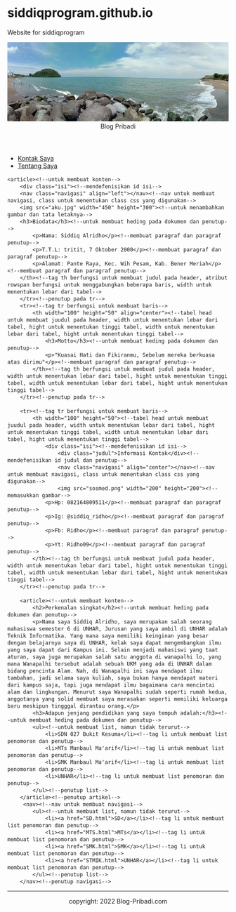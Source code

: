 # siddiqprogram.github.io
Website for siddiqprogram
<!DOCTYPE html><!--deklarasi/tipe dokumen-->
<html lang="em"><!--tag html untuk memulai dokumen baru html, lang untuk menentukan bahasa-->
<head><!--untuk membuat kepala/head dokumen-->
    <title>Project UTS</title><!--tag untuk membuat judul web-->
    <link rel="stylesheet" type="text/css" href="style.css">
    <meta name="viewport" content="width=device-width, initial-scale=1.0"><!--elemen pada html-->
    <meta http-equiv="X-UA-Compatible" content="ie=edge"><!--elemen pada html-->
</head><!--head penutup-->

<body><!--tag untuk membuat body-->
    <div class="container"><!--mendefenisikan id-->
    	<header><!--bagian atas artikel-->
       		<img src="head.jpg" width="875" height="180"><!--memasukkan gambar-->
        	<div class="logo"><!--mendefenisikan id-->
               Blog Pribadi
           </div><!--penutup id-->
       </header><!--penutup bagian atas artikel-->
       <nav><!--nav untuk membuat navigasi-->
            <ul><!--untuk membuat list, namun tidak terurut-->
                <li><a href="Contact.html">Kontak Saya</a></li><!--tag a untuk membuat link, tag li untuk membuat list penomoran dan penutup-->
                <li><a href="aboutme.html">Tentang Saya</a></li><!--tag a untuk membuat link, tag li untuk membuat list penomoran dan penutup-->
            </ul><!--penutup list-->
        </nav><!--penutup navigasi-->

	<article><!--untuk membuat konten-->
		<div class="isi"><!--mendefenisikan id isi-->
		<nav class="navigasi" align="left"></nav><!--nav untuk membuat navigasi, class untuk menentukan class css yang digunakan-->
		<img src="aku.jpg" width="450" height="300"><!--untuk menambahkan gambar dan tata letaknya-->
		<h3>Biodata</h3><!--untuk membuat heding pada dokumen dan penutup-->
			<p>Nama: Siddiq Alridho</p><!--membuat paragraf dan paragraf penutup-->
			<p>T.T.L: tritit, 7 Oktober 2000</p><!--membuat paragraf dan paragraf penutup-->
			<p>Alamat: Pante Raya, Kec. Wih Pesam, Kab. Bener Meriah</p><!--membuat paragraf dan paragraf penutup-->
		</th><!--tag th berfungsi untuk membuat judul pada header, atribut rowspan berfungsi untuk menggabungkan beberapa baris, width untuk menentukan lebar dari tabel-->
		</tr><!--penutup pada tr-->
		<tr><!--tag tr berfungsi untuk membuat baris-->
			<th width="100" height="50" align="center"><!--tabel head untuk membuat juudul pada header, width untuk menentukan lebar dari tabel, hight untuk menentukan tinggi tabel, width untuk menentukan lebar dari tabel, hight untuk menentukan tinggi tabel-->
				<h3>Motto</h3><!--untuk membuat heding pada dokumen dan penutup-->
				<p>"Kuasai Hati dan Fikiranmu, Sebelum mereka berkuasa atas dirimu"</p><!--membuat paragraf dan paragraf penutup-->
			</th><!--tag th berfungsi untuk membuat judul pada header, width untuk menentukan lebar dari tabel, hight untuk menentukan tinggi tabel, width untuk menentukan lebar dari tabel, hight untuk menentukan tinggi tabel-->
		</tr><!--penutup pada tr-->
			
		<tr><!--tag tr berfungsi untuk membuat baris-->
			<th width="100" height="50"><!--tabel head untuk membuat juudul pada header, width untuk menentukan lebar dari tabel, hight untuk menentukan tinggi tabel, width untuk menentukan lebar dari tabel, hight untuk menentukan tinggi tabel-->
				<div class="isi"><!--mendefenisikan id isi-->
					<div class="judul">Informasi Kontak</div><!--mendefenisikan id judul dan penutup-->
					<nav class="navigasi" align="center"></nav><!--nav untuk membuat navigasi, class untuk menentukan class css yang digunakan-->
					<img src="sosmed.png" width="200" height="200"><!--memasukkan gambar-->
				<p>Hp: 082164809511</p><!--membuat paragraf dan paragraf penutup-->
				<p>Ig: @siddiq_ridho</p><!--membuat paragraf dan paragraf penutup-->
				<p>Fb: Ridho</p><!--membuat paragraf dan paragraf penutup-->
				<p>Yt: Ridho09</p><!--membuat paragraf dan paragraf penutup-->
			</th><!--tag th berfungsi untuk membuat judul pada header, width untuk menentukan lebar dari tabel, hight untuk menentukan tinggi tabel, width untuk menentukan lebar dari tabel, hight untuk menentukan tinggi tabel-->
		</tr><!--penutup pada tr-->

		<article><!--untuk membuat konten-->
			<h2>Perkenalan singkat</h2><!--untuk membuat heding pada dokumen dan penutup-->
			<p>Nama saya Siddiq Alridho, saya merupakan salah seorang mahasiswa semester 6 di UNHAR, Jurusan yang saya ambil di UNHAR adalah Teknik Informatika. Yang mana saya memiliki keinginan yang besar dengan belajarnya saya di UNHAR, kelak saya dapat mengembangkan ilmu yang saya dapat dari Kampus ini. Selain menjadi mahasiswi yang taat aturan, saya juga merupakan salah satu anggota di wanapalhi lo, yang mana Wanapalhi tersebut adalah sebuah UKM yang ada di UNHAR dalam bidang pencinta Alam. Nah, di Wanapalhi ini saya mendapat ilmu tambahan, jadi selama saya kuliah, saya bukan hanya mendapat materi dari kampus saja, tapi juga mendapat ilmu bagaimana cara mencintai alam dan lingkungan. Menurut saya Wanapalhi sudah seperti rumah kedua, anggotanya yang solid membuat saya merasakan seperti memiliki keluarga baru meskipun tingggal dirantau orang.</p>
			<h3>Adapun jenjang pendidikan yang saya tempuh adalah:</h3><!--untuk membuat heding pada dokumen dan penutup-->
			<ul><!--untuk membuat list, namun tidak terurut-->
				<li>SDN 027 Bukit Kesuma</li><!--tag li untuk membuat list penomoran dan penutup-->
				<li>MTs Manbaul Ma'arif</li><!--tag li untuk membuat list penomoran dan penutup-->
				<li>SMK Manbaul Ma'arif</li><!--tag li untuk membuat list penomoran dan penutup-->
				<li>UNHAR</li><!--tag li untuk membuat list penomoran dan penutup-->
			</ul><!--penutup list-->
		</article><!--penutup artikel-->
		 <nav><!--nav untuk membuat navigasi-->
            <ul><!--untuk membuat list, namun tidak terurut-->
                <li><a href="SD.html">SD</a></li><!--tag li untuk membuat list penomoran dan penutup-->
                <li><a href="MTS.html">MTs</a></li><!--tag li untuk membuat list penomoran dan penutup-->
                <li><a href="SMK.html">SMK</a></li><!--tag li untuk membuat list penomoran dan penutup-->
                <li><a href="STMIK.html">UNHAR</a></li><!--tag li untuk membuat list penomoran dan penutup-->
            </ul><!--penutup list-->
        </nav><!--penutup navigasi-->

<hr /><!--membuat garis pemisah-->
<footer style="text-align: center;"><!--membuat bagian bawah/kaki dokumen-->
	copyright: 2022 Blog-Pribadi.com
</footer><!--penutup bagian kaki-->
</body><!--penutup bagian body-->
</html><!--penutup html-->
